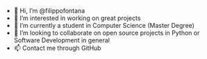 - 👋 Hi, I’m @filippofontana
- 👀 I’m interested in working on great projects
- 🌱 I’m currently a student in Computer Science (Master Degree)
- 💞️ I’m looking to collaborate on open source projects in Python or Software Development in general
- 📫 Contact me through GitHub

<!---
filippofontana/filippofontana is a ✨ special ✨ repository because its `README.md` (this file) appears on your GitHub profile.
You can click the Preview link to take a look at your changes.
--->
